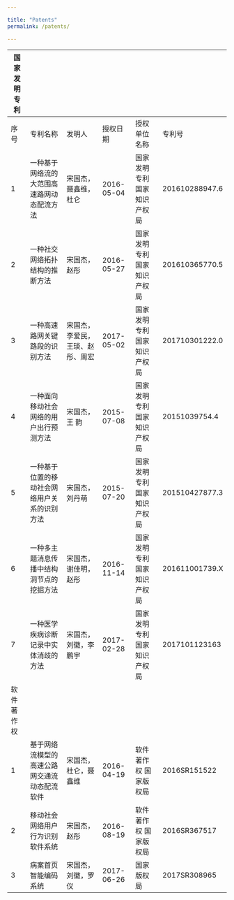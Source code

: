 ```yaml
---

title: "Patents"
permalink: /patents/

---
```


| **国家发明专利** |                                              |                                  |            |                              |                |
| ---------------- | -------------------------------------------- | -------------------------------- | ---------- | ---------------------------- | -------------- |
| 序号             | 专利名称                                     | 发明人                           | 授权日期   | 授权单位名称                 | 专利号         |
| 1                | 一种基于网络流的大范围高速路网动态配流方法   | 宋国杰，聂鑫维，杜仑             | 2016-05-04 | 国家发明专利  国家知识产权局 | 201610288947.6 |
| 2                | 一种社交网络拓扑结构的推断方法               | 宋国杰，赵彤                     | 2016-05-27 | 国家发明专利  国家知识产权局 | 201610365770.5 |
| 3                | 一种高速路网关键路段的识别方法               | 宋国杰，李爱民，王琰、赵彤、周宏 | 2017-05-02 | 国家发明专利  国家知识产权局 | 201710301222.0 |
| 4                | 一种面向移动社会网络的用户出行预测方法       | 宋国杰，王 韵                    | 2015-07-08 | 国家发明专利  国家知识产权局 | 20151039754.4  |
| 5                | 一种基于位置的移动社会网络用户关系的识别方法 | 宋国杰，刘丹萌                   | 2015-07-20 | 国家发明专利  国家知识产权局 | 201510427877.3 |
| 6                | 一种多主题消息传播中结构洞节点的挖掘方法     | 宋国杰，谢佳明，赵彤             | 2016-11-14 | 国家发明专利  国家知识产权局 | 201611001739.X |
| 7                | 一种医学疾病诊断记录中实体消歧的方法         | 宋国杰，刘徽，李鹏宇             | 2017-02-28 | 国家发明专利  国家知识产权局 | 2017101123163  |
| 软件著作权       |                                              |                                  |            |                              |                |
| 1                | 基于网络流模型的高速公路网交通流动态配流软件 | 宋国杰，杜仑，聂鑫维             | 2016-04-19 | 软件著作权  国家版权局       | 2016SR151522   |
| 2                | 移动社会网络用户行为识别软件系统             | 宋国杰，赵彤                     | 2016-08-19 | 软件著作权  国家版权局       | 2016SR367517   |
| 3                | 病案首页智能编码系统                         | 宋国杰，刘徽，罗仪               | 2017-06-26 | 国家版权局                   | 2017SR308965   |